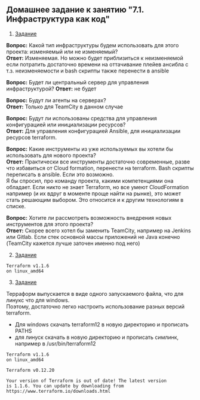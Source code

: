 ## Домашнее задание к занятию "7.1. Инфраструктура как код"

1. [Задание](https://github.com/netology-code/virt-homeworks/tree/master/07-terraform-01-intro#%D0%B7%D0%B0%D0%B4%D0%B0%D1%87%D0%B0-1-%D0%B2%D1%8B%D0%B1%D0%BE%D1%80-%D0%B8%D0%BD%D1%81%D1%82%D1%80%D1%83%D0%BC%D0%B5%D0%BD%D1%82%D0%BE%D0%B2)

**Вопрос:** Какой тип инфраструктуры будем использовать для этого проекта: изменяемый или не изменяемый?  
**Ответ:** Изменяемая. Но можно будет приблизиться к неизменяемой если потратить достаточно времени на оттачивание плейев ансибла с т.з. неизменяемости и bash скрипты также перенести в ansible

**Вопрос:** Будет ли центральный сервер для управления инфраструктурой?
**Ответ:**  не будет

**Вопрос:** Будут ли агенты на серверах?    
**Ответ:** Только для TeamCity в данном случае

**Вопрос:** Будут ли использованы средства для управления конфигурацией или инициализации ресурсов?  
**Ответ:** Для управления конфигурацией Ansible, для инициализации ресурсов terraform.

**Вопрос:** Какие инструменты из уже используемых вы хотели бы использовать для нового проекта?  
**Ответ:** Практически все инструменты достаточно современные, разве что избавиться от Cloud formation, перенести на terraform. Bash скрипты переписать в ansible. Если это возможно.  
Я бы спросил, про команду проекта, какими компетенциями она обладает. Если никто не знает Terraform, но все умеют CloudFormation например (и их вдруг в моменте проще найти на рынке), это может стать решающим выбором. Это относится и к другим технологиям в списке.

**Вопрос:** Хотите ли рассмотреть возможность внедрения новых инструментов для этого проекта?  
**Ответ:** Скорее всего хотел бы заменить TeamCity, например на Jenkins или Gitlab. Если стек основной массы приложений не Java конечно (TeamCity кажется лучше заточен именно под него)


2. [Задание](https://github.com/netology-code/virt-homeworks/tree/master/07-terraform-01-intro#%D0%B7%D0%B0%D0%B4%D0%B0%D1%87%D0%B0-2-%D1%83%D1%81%D1%82%D0%B0%D0%BD%D0%BE%D0%B2%D0%BA%D0%B0-%D1%82%D0%B5%D1%80%D1%80%D0%B0%D1%84%D0%BE%D1%80%D0%BC)
```shell
Terraform v1.1.6
on linux_amd64
```
3. [Задание](https://github.com/netology-code/virt-homeworks/tree/master/07-terraform-01-intro#%D0%B7%D0%B0%D0%B4%D0%B0%D1%87%D0%B0-3-%D0%BF%D0%BE%D0%B4%D0%B4%D0%B5%D1%80%D0%B6%D0%BA%D0%B0-%D0%BB%D0%B5%D0%B3%D0%B0%D1%81%D0%B8-%D0%BA%D0%BE%D0%B4%D0%B0)

Терраформ выпускается в виде одного запускаемого файла, что для линукс что для windows.   
Поэтому, достаточно легко настроить использование разных версий terraform.
* Для windows скачать terraform12 в новую директорию и прописать PATHS
* для линуск скачать в новую директорию и прописать симлинк, например в /usr/bin/terraform12
```shell
Terraform v1.1.6
on linux_amd64
```
```shell
Terraform v0.12.20

Your version of Terraform is out of date! The latest version
is 1.1.6. You can update by downloading from https://www.terraform.io/downloads.html
```
